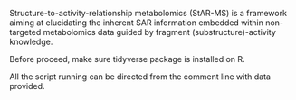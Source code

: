 Structure-to-activity-relationship metabolomics (StAR-MS) is a framework aiming at elucidating the inherent SAR information embedded within non-targeted metabolomics data guided by fragment (substructure)-activity knowledge.

Before proceed, make sure tidyverse package is installed on R.

All the script running can be directed from the comment line with data provided.
